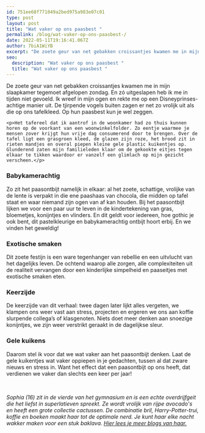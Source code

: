 ```yaml
---
id: 751ee68f771049a2bed975a983e07c01
type: post
layout: post
title: "Wat vaker op ons paasbest "
permalink: /blog/wat-vaker-op-ons-paasbest-/
date: 2022-05-11T19:16:41.067Z
author: 7biA1WiYB
excerpt: "De zoete geur van net gebakken croissantjes kwamen me in mijn slaapkamer tegemoet afgelopen zondag. En zó uitgeslapen heb ik me in tijden niet gevoeld. Ik wreef in mijn ogen en rekte me op een Disneyprinses-achtige manier uit. De tjirpende vogels buiten zagen er net zo vrolijk uit als die op ons tafelkleed. Op hun paasbest kun je wel zeggen.  "
seo:
  description: "Wat vaker op ons paasbest "
  title: "Wat vaker op ons paasbest "
---
```

De zoete geur van net gebakken croissantjes kwamen me in mijn slaapkamer tegemoet afgelopen zondag. En zó uitgeslapen heb ik me in tijden niet gevoeld. Ik wreef in mijn ogen en rekte me op een Disneyprinses-achtige manier uit. De tjirpende vogels buiten zagen er net zo vrolijk uit als die op ons tafelkleed. Op hun paasbest kun je wel zeggen.  

    <p>Het tafereel dat ik aantrof in de woonkamer had zo thuis kunnen horen op de voorkant van een woonwinkelfolder. Zo eentje waarmee je mensen zover krijgt hun vrije dag consumerend door te brengen. Over de tafel ligt een grasgroen kleed, de glazen zijn roze, het brood zit in rieten mandjes en overal piepen kleine gele plastic kuikentjes op. Glunderend zaten mijn familieleden klaar om de gekookte eitjes tegen elkaar te tikken waardoor er vanzelf een glimlach op mijn gezicht verscheen.</p>
<h3>Babykamerachtig</h3>
<p>Zo zit het paasontbijt namelijk in elkaar: al het zoete, schattige, vrolijke van de lente is verpakt in die ene paashaas van chocola, die midden op tafel staat en waar niemand zijn ogen van af kan houden. Bij het paasontbijt lijken we voor een paar uur te leven in de kindertekening van gras, bloemetjes, konijntjes en vlinders. En dit geldt voor iedereen, hoe gothic je ook bent, dit pastelkleurige en babykamerachtig ontbijt hoort erbij. En we vinden het geweldig!</p>
<h3>Exotische smaken</h3>
<p>Dit zoete festijn is een ware tegenhanger van rebellie en een uitvlucht van het dagelijks leven. De ochtend waarop alle zorgen, alle complexiteiten uit de realiteit vervangen door een kinderlijke simpelheid en paaseitjes met exotische smaken eten.</p>
<h3>Keerzijde</h3>
<p>De keerzijde van dit verhaal: twee dagen later lijkt alles vergeten, we klampen ons weer vast aan stress, projecten en ergeren we ons aan koffie slurpende collega’s of klasgenoten. Niets doet meer denken aan snoezige konijntjes, we zijn weer verstrikt geraakt in de dagelijkse sleur.</p>
<h3>Gele kuikens</h3>
<p>Daarom stel ik voor dat we wat vaker aan het paasontbijt denken. Laat de gele kuikentjes wat vaker oppiepen in je gedachten, tussen al dat zware nieuws en stress in. Want het effect dat een paasontbijt op ons heeft, dat verdienen we vaker dan slechts een keer per jaar!</p>
<p> </p>
<p><em>Sophia (16) zit in de vierde van het gymnasium en is een echte overdrijfgeit die het liefst in superlatieven spreekt. Ze wordt vrolijk van rijpe avocado's en heeft een grote collectie cactussen. De combinatie bril, Harry-Potter-trui, koffie en boeken maakt haar tot de optimale nerd. Je kunt haar elke nacht wakker maken voor een stuk baklava. <a href="https://7dagen.netlify.app/users/sophia-van-lil">Hier lees je meer blogs van haar.</a> </em></p>  
